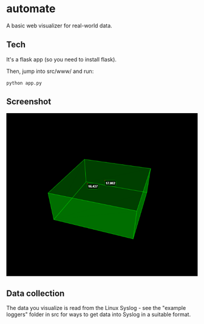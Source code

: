 # automate

A basic web visualizer for real-world data.

## Tech

It's a flask app (so you need to install flask).

Then, jump into src/www/ and run:

    python app.py

## Screenshot

![Screenshot](https://raw.githubusercontent.com/thisismyrobot/automate/master/screenshot.png "Screenshot")

## Data collection

The data you visualize is read from the Linux Syslog - see the "example
loggers" folder in src for ways to get data into Syslog in a suitable format.
